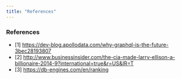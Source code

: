 ```yaml
---
title: "References"
---
```



### References 
- [1] https://dev-blog.apollodata.com/why-graphql-is-the-future-3bec28193807
- [2] http://www.businessinsider.com/the-cia-made-larry-ellison-a-billionaire-2014-9?international=true&r=US&IR=T
- [3] https://db-engines.com/en/ranking


